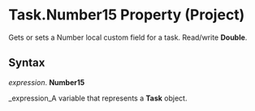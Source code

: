 
# Task.Number15 Property (Project)

Gets or sets a Number local custom field for a task. Read/write  **Double**.


## Syntax

 _expression_. **Number15**

 _expression_A variable that represents a  **Task** object.

